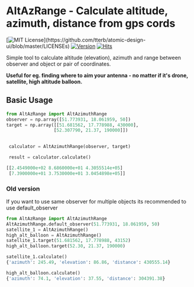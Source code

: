 # AltAzRange - Calculate altitude, azimuth, distance from gps cords
[![MIT License](https://img.shields.io/apm/l/atomic-design-ui.svg?)](https://github.com/tterb/atomic-design-ui/blob/master/LICENSEs)
[![Version](https://badge.fury.io/gh/tterb%2FHyde.svg)](https://badge.fury.io/gh/tterb%2FHyde)
[![Hits](https://hits.seeyoufarm.com/api/count/incr/badge.svg?url=https%3A%2F%2Fgithub.com%2Fsq3tle%2Faltazrange&count_bg=%2379C83D&title_bg=%23555555&icon=&icon_color=%23E7E7E7&title=hits&edge_flat=false)](https://hits.seeyoufarm.com)

Simple tool to calculate altitude (elevation), azimuth and range between observer and object or pair of coordinates.
 
**Useful for eg. finding where to aim your antenna - no matter if it's drone, satellite, high altitude balloon.**

## Basic Usage

```python
from AltAzRange import AltAzimuthRange
observer = np.array([51.773931, 18.061959, 50])
target = np.array([[51.681562, 17.778988, 430000],
                  [52.307790, 21.37, 190000]])

    
 calculator = AltAzimuthRange(observer, target)

 result = calculator.calculate()

[[2.4549000e+02 8.6860000e+01 4.3055514e+05]
 [7.3900000e+01 3.7530000e+01 3.0454898e+05]]
```
###  Old version
If you want to use same observer for multiple objects its recommended to use default_observer
```python
from AltAzRange import AltAzimuthRange
AltAzimuthRange.default_observer(51.773931, 18.061959, 50)
satellite_1 = AltAzimuthRange()
high_alt_balloon = AltAzimuthRange()
satellite_1.target(51.681562, 17.778988, 43152)
high_alt_balloon.target(52.30, 21.37, 190000)

satellite_1.calculate()
{'azimuth': 245.49, 'elevation': 86.86, 'distance': 430555.14}

high_alt_balloon.calculate()
{'azimuth': 74.1, 'elevation': 37.55, 'distance': 304391.38}

```

